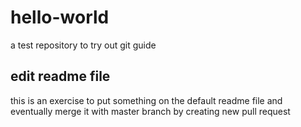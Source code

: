 # hello-world
a test repository to try out git guide

## edit readme file
this is an exercise to put something on the default readme file and eventually merge it with master branch by creating new pull request
